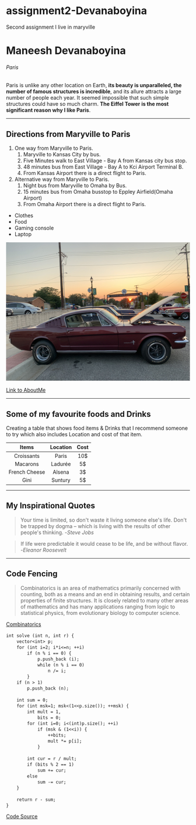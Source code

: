 # assignment2-Devanaboyina
Second assignment
I live in maryville
# Maneesh Devanaboyina
###### Paris
Paris is unlike any other location on Earth, **its beauty is unparalleled, the number of famous structures is incredible**, and its allure attracts a large number of people each year. It seemed impossible that such simple structures could have so much charm. **The Eiffel Tower is the most significant reason why I like Paris**.

*** 

## Directions from Maryville to Paris

1. One way from Maryville to Paris.
    1. Maryville to Kansas City by bus.
    2. Five Minutes walk to East Village - Bay A from Kansas city bus stop.
    3. 48 minutes bus from East Village - Bay A to Kci Airport Terminal B.
    4. From Kansas Airport there is a direct flight to Paris.
2. Alternative way from Maryville to Paris.
    1. Night bus from Maryville to Omaha by Bus.
    2. 15 minutes bus from Omaha busstop to  Eppley Airfield(Omaha Airport)
    3. From Omaha Airport there is a direct flight to Paris.

* Clothes
* Food
* Gaming console
* Laptop

![Image of a vintage car](IMG_0741.jpg)



[Link to AboutMe](https://github.com/ManeeshDevanaboyina/assignment2-Devanaboyina/blob/967c6fa3c853fa52845ef7912fef7c402a077c86/AboutMe.md)

***

## Some of my favourite foods and Drinks

Creating a table that shows food items & Drinks that I recommend someone to try which also includes Location and cost of that item.

| Items | Location | Cost |
| :---: | :---: | :---: |
| Croissants | Paris | 10$ |
| Macarons | Ladurée | 5$ |
| French Cheese | Alsena | 3$ |
| Gini | Suntury | 5$ | 

***

## My Inspirational Quotes

> Your time is limited, so don't waste it living someone else's life. Don't be trapped by dogma – which is living with the results of other people's thinking. -*Steve Jobs*

> If life were predictable it would cease to be life, and be without flavor. -*Eleanor Roosevelt*

***
## Code Fencing

> Combinatorics is an area of mathematics primarily concerned with counting, both as a means and an end in obtaining results, and certain properties of finite structures. It is closely related to many other areas of mathematics and has many applications ranging from logic to statistical physics, from evolutionary biology to computer science.

[Combinatorics](https://en.wikipedia.org/wiki/Combinatorics)

    int solve (int n, int r) {  
        vector<int> p;  
        for (int i=2; i*i<=n; ++i)  
            if (n % i == 0) {  
                p.push_back (i);  
                while (n % i == 0)  
                    n /= i;  
            }  
        if (n > 1)  
            p.push_back (n);  

        int sum = 0;  
        for (int msk=1; msk<(1<<p.size()); ++msk) {  
            int mult = 1,  
                bits = 0;  
            for (int i=0; i<(int)p.size(); ++i)  
                if (msk & (1<<i)) {  
                    ++bits;  
                    mult *= p[i];  
                }  

            int cur = r / mult;  
            if (bits % 2 == 1)  
                sum += cur;  
            else  
                sum -= cur;  
        }  

        return r - sum;  
    }  


[Code Source](https://cp-algorithms.com/combinatorics/inclusion-exclusion.html)

